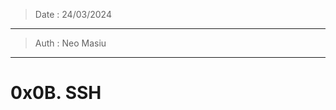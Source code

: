 > Date : 24/03/2024
--------------------------------------
> Auth : Neo Masiu
-------------------------------------
# 0x0B. SSH